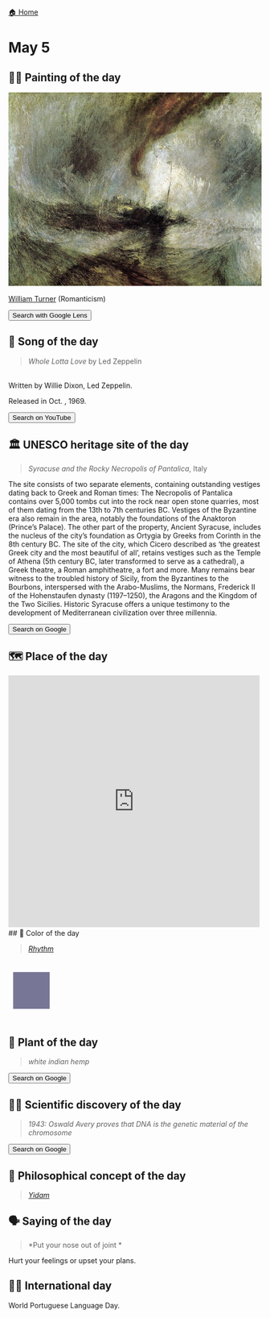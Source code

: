 
[🏠 Home](../../index.md)

# May 5

## 🧑‍🎨 Painting of the day

<img width="600" src="../img/William_Turner_1.jpg">

[William Turner](https://en.wikipedia.org/wiki/J._M._W._Turner) (Romanticism)

<button class="btn btn-success"
onclick=" window.open('https://lens.google.com/uploadbyurl?url=https://iretes.github.io/one-a-day/data/img/William_Turner_1.jpg','_blank')">
Search with Google Lens
</button>

## 🎼 Song of the day

> *Whole Lotta Love*
by Led Zeppelin

<br />Written by Willie Dixon, Led Zeppelin.

Released in Oct. , 1969.

<button class="btn btn-success"
onclick=" window.open('http://www.youtube.com/search?q=Whole Lotta Love by Led Zeppelin','_blank')">
Search on YouTube
</button>

## 🏛️ UNESCO heritage site of the day

> *Syracuse and the Rocky Necropolis of Pantalica*, Italy

<p>The site consists of two separate elements, containing outstanding vestiges dating back to Greek and Roman times: The Necropolis of Pantalica contains over 5,000 tombs cut into the rock near open stone quarries, most of them dating from the 13th to 7th centuries BC. Vestiges of the Byzantine era also remain in the area, notably the foundations of the Anaktoron (Prince’s Palace). The other part of the property, Ancient Syracuse, includes the nucleus of the city’s foundation as Ortygia by Greeks from Corinth in the 8th century BC. The site of the city, which Cicero described as ‘the greatest Greek city and the most beautiful of all’, retains vestiges such as the Temple of Athena (5th century BC, later transformed to serve as a cathedral), a Greek theatre, a Roman amphitheatre, a fort and more. Many remains bear witness to the troubled history of Sicily, from the Byzantines to the Bourbons, interspersed with the Arabo-Muslims, the Normans, Frederick II of the Hohenstaufen dynasty (1197–1250), the Aragons and the Kingdom of the Two Sicilies. Historic Syracuse offers a unique testimony to the development of Mediterranean civilization over three millennia.</p>

<button class="btn btn-success"
onclick=" window.open('http://www.google.com/search?q=Syracuse and the Rocky Necropolis of Pantalica','_blank')">
Search on Google
</button>

## 🗺️ Place of the day

<iframe
src="https://www.mapcrunch.com"
name="mapcrunch"
width="500"
height="500"
allowTransparency="true"
scrolling="no"
frameborder="0"
>
</iframe>
## 🎨 Color of the day

> *[Rhythm](https://en.wikipedia.org/wiki/Blue-gray#Rhythm)*

<div style="color:#777696; font-size: 100px;">&#9632;</div>

## 🌿 Plant of the day

> *white indian hemp*

<button class="btn btn-success"
onclick=" window.open('http://www.google.com/search?q=white indian hemp','_blank')">
Search on Google
</button>

## 🧑‍🔬 Scientific discovery of the day

> *1943: Oswald Avery proves that DNA is the genetic material of the chromosome*

<button class="btn btn-success"
onclick=" window.open('http://www.google.com/search?q=1943: Oswald Avery proves that DNA is the genetic material of the chromosome','_blank')"> 
Search on Google
</button>

## 💭 Philosophical concept of the day

> *[Yidam](https://en.wikipedia.org/wiki/Yidam)*

## 🗣️ Saying of the day

> *Put your nose out of joint *

Hurt your feelings or upset your plans. 

## 🏳️‍🌈 International day

World Portuguese Language Day.